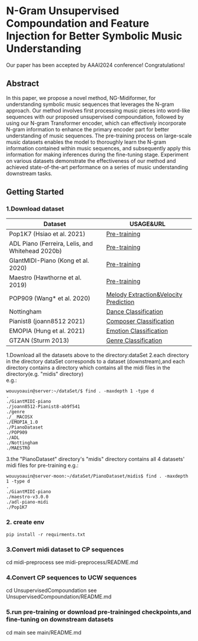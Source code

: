 

# N-Gram Unsupervised Compoundation and Feature Injection for Better Symbolic Music Understanding

Our paper has been accepted by AAAI2024 conference! Congratulations!

## Abstract
In this paper, we propose a novel method, NG-Midiformer, for understanding symbolic music sequences that leverages the N-gram approach. Our method involves first processing music pieces into word-like sequences with our proposed unsupervised compoundation, followed by using our N-gram Transformer encoder, which can effectively incorporate N-gram information to enhance the primary encoder part for better understanding of music sequences. The pre-training process on large-scale music datasets enables the model to thoroughly learn the N-gram information contained within music sequences, and subsequently apply this information for making inferences during the fine-tuning stage. Experiment on various datasets demonstrate the effectiveness of our method and achieved state-of-the-art performance on a series of music understanding downstream tasks.

## Getting Started

### 1.Download dataset
| Dataset                       | USAGE\&URL        |
|-------------------------------|--------------|
| Pop1K7 (Hsiao et al. 2021)    | [Pre-training](https://github.com/YatingMusic/compound-word-transformer) |
| ADL Piano (Ferreira, Lelis, and Whitehead 2020b) | [Pre-training](https://github.com/lucasnfe/adl-piano-midi) |
| GIantMIDI-Piano (Kong et al. 2020) | [Pre-training](https://github.com/bytedance/GiantMIDI-Piano) |
| Maestro (Hawthorne et al. 2019) | [Pre-training](https://magenta.tensorflow.org/datasets/maestro) |
| POP909 (Wang* et al. 2020)     | [Melody Extraction&Velocity Prediction](https://github.com/music-x-lab/POP909-Dataset) |
| Nottingham                     | [Dance Classification](https://github.com/jukedeck/nottingham-dataset) |
| Pianist8 (joann8512 2021)      | [Composer Classification](https://zenodo.org/records/5089279) |
| EMOPIA (Hung et al. 2021)      | [Emotion Classification](https://annahung31.github.io/EMOPIA/) |
| GTZAN (Sturm 2013)             | [Genre Classification](https://github.com/chittalpatel/Music-Genre-Classification-GTZAN) |


1.Download all the datasets above to the directory:dataSet
2.each directory in the directory dataSet corresponds to a dataset (downstream),and each directory contains a directory  which contains all the midi files in the directory(e.g. "midis" directory)  
e.g.:
```
wouuyoauin@server:~/dataSet/$ find . -maxdepth 1 -type d
.
./GiantMIDI-piano
./joann8512-Pianist8-ab9f541
./genre
./__MACOSX
./EMOPIA_1.0
./PianoDataset
./POP909
./ADL
./Nottingham
./MAESTRO
```
3.the "PianoDataset" directory's "midis" directory contains all 4 datasets' midi files for pre-training
e.g.:
```
wouuyoauin@server-moon:~/dataSet/PianoDataset/midis$ find . -maxdepth 1 -type d
.
./GiantMIDI-piano
./maestro-v3.0.0
./adl-piano-midi
./Pop1K7
```
### 2. create env
```
pip install -r requirments.txt
```

### 3.Convert midi dataset to CP sequences
cd midi-preprocess
see midi-preprocess/README.md
### 4.Convert CP sequences to UCW sequences
cd UnsupervisedCompoundation
see UnsupervisedCompoundation/README.md
### 5.run pre-training or download pre-traininged checkpoints,and fine-tuning on downstream datasets
cd main
see main/README.md



